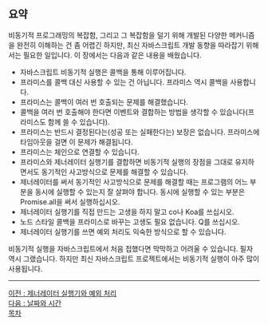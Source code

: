 ## 요약
비동기적 프로그래밍의 복잡함, 그리고 그 복잡함을 덜기 위해 개발된 다양한 메커니즘을 완전히 이해하는 건 좀 어렵긴 하지만, 최신 자바스크립트 개발 동향을 따라잡기 위해서는 필요한 일입니다. 이 장에서는 다음과 같은 내용을 배웠습니다.

* 자바스크립트 비동기적 실행은 콜백을 통해 이루어집니다.
* 프라미스를 콜백 대신 사용할 수 있는 건 아닙니다. 프라미스 역시 콜백을 사용합니다.
* 프라미스는 콜백이 여러 번 호출되는 문제를 해결했습니다.
* 콜백을 여러 번 호출해야 한다면 이벤트와 결합하는 방법을 생각할 수 있습니다(프라미스도 함께 쓸 수 있습니다).
* 프라미스는 반드시 결정된다는(성공 또는 실패한다는) 보장은 없습니다. 프라미스에 타임아웃을 걸면 이 문제가 해결됩니다.
* 프라미스는 체인으로 연결할 수 있습니다.
* 프라미스와 제너레이터 실행기를 결합하면 비동기적 실행의 장점을 그대로 유지하면서도 동기적인 사고방식으로 문제를 해결할 수 있습니다.
* 제너레이터를 써서 동기적인 사고방식으로 문제를 해결할 때는 프로그램의 어느 부분을 동시에 실행할 수 있는지 잘 살펴야 합니다. 동시에 실행할 수 있는 부분은 Promise.all을 써서 실행하십시오.
* 제너레이터 실행기를 직접 만드는 고생을 하지 말고 co나 Koa를 쓰십시오.
* 노드 스타일 콜백을 프라미스로 바꾸는 고생도 필요 없습니다. Q를 쓰십시오.
* 제너레이터 실행기를 쓰면 예외 처리도 익숙한 방식으로 할 수 있습니다.

비동기적 실행을 자바스크립트에서 처음 접했다면 막막하고 어려울 수 있습니다. 필자 역시 그랬습니다. 하지만 최신 자바스크립트 프로젝트에서는 비동기적 실행이 아주 많이 사용됩니다.

***
[이전 : 제너레이터 실행기와 예외 처리](14.4.3.md) <br/>
[다음 : 날짜와 시간](../CHAPTER_15/previe.md) <br/>
[목차](../progressCheck.md)